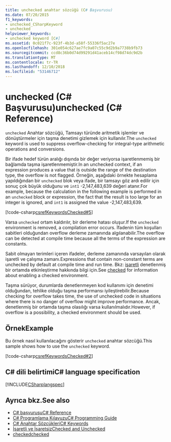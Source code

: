 ```yaml
---
title: unchecked anahtar sözcüğü (C# Başvurusu)
ms.date: 07/20/2015
f1_keywords:
- unchecked_CSharpKeyword
- unchecked
helpviewer_keywords:
- unchecked keyword [C#]
ms.assetid: 0c021f7c-923f-4b3d-a58f-55336f5ac27e
ms.openlocfilehash: 301e054c627ae7fc9a07c55c9d2b9a7738b9fb73
ms.sourcegitcommit: ccd8c36b0d74d99291d41aceb14cf98d74dc9d2b
ms.translationtype: MT
ms.contentlocale: tr-TR
ms.lasthandoff: 12/10/2018
ms.locfileid: "53146712"
---
```

# <a name="unchecked-c-reference"></a><span data-ttu-id="d7181-102">unchecked (C# Başvurusu)</span><span class="sxs-lookup"><span data-stu-id="d7181-102">unchecked (C# Reference)</span></span>

<span data-ttu-id="d7181-103">`unchecked` Anahtar sözcüğü, Tamsayı türünde aritmetik işlemler ve dönüştürmeler için taşma denetimi gizlemek için kullanılır.</span><span class="sxs-lookup"><span data-stu-id="d7181-103">The `unchecked` keyword is used to suppress overflow-checking for integral-type arithmetic operations and conversions.</span></span>

<span data-ttu-id="d7181-104">Bir ifade hedef türün aralığı dışında bir değer veriyorsa işaretlenmemiş bir bağlamda taşma işaretlenmemiştir.</span><span class="sxs-lookup"><span data-stu-id="d7181-104">In an unchecked context, if an expression produces a value that is outside the range of the destination type, the overflow is not flagged.</span></span> <span data-ttu-id="d7181-105">Örneğin, aşağıdaki örnekte hesaplama yapıldığından bir `unchecked` blok veya ifade, bir tamsayı göz ardı edilir için sonuç çok büyük olduğunu ve `int1` -2,147,483,639 değeri atanır.</span><span class="sxs-lookup"><span data-stu-id="d7181-105">For example, because the calculation in the following example is performed in an `unchecked` block or expression, the fact that the result is too large for an integer is ignored, and `int1` is assigned the value -2,147,483,639.</span></span>

[!code-csharp[csrefKeywordsChecked#5](~/samples/snippets/csharp/VS_Snippets_VBCSharp/csrefKeywordsChecked/CS/csrefKeywordsChecked.cs#5)]

<span data-ttu-id="d7181-106">Varsa `unchecked` ortam kaldırılır, bir derleme hatası oluşur.</span><span class="sxs-lookup"><span data-stu-id="d7181-106">If the `unchecked` environment is removed, a compilation error occurs.</span></span> <span data-ttu-id="d7181-107">İfadenin tüm koşulları sabitleri olduğundan overflow derleme zamanında algılanabilir.</span><span class="sxs-lookup"><span data-stu-id="d7181-107">The overflow can be detected at compile time because all the terms of the expression are constants.</span></span>

<span data-ttu-id="d7181-108">Sabit olmayan terimleri içeren ifadeler, derleme zamanında varsayılan olarak işaretli ve çalışma zamanı.</span><span class="sxs-lookup"><span data-stu-id="d7181-108">Expressions that contain non-constant terms are unchecked by default at compile time and run time.</span></span> <span data-ttu-id="d7181-109">Bkz: [işaretli](checked.md) denetlenmiş bir ortamda etkinleştirme hakkında bilgi için.</span><span class="sxs-lookup"><span data-stu-id="d7181-109">See [checked](checked.md) for information about enabling a checked environment.</span></span>

<span data-ttu-id="d7181-110">Taşma sürüyor, durumlarda denetlenmeyen kod kullanımı için denetimi olduğundan, tehlike olduğu taşma performansı iyileştirebilir.</span><span class="sxs-lookup"><span data-stu-id="d7181-110">Because checking for overflow takes time, the use of unchecked code in situations where there is no danger of overflow might improve performance.</span></span> <span data-ttu-id="d7181-111">Ancak, denetlenmiş bir ortamda taşma olasılığı varsa kullanılmalıdır.</span><span class="sxs-lookup"><span data-stu-id="d7181-111">However, if overflow is a possibility, a checked environment should be used.</span></span>

## <a name="example"></a><span data-ttu-id="d7181-112">Örnek</span><span class="sxs-lookup"><span data-stu-id="d7181-112">Example</span></span>

<span data-ttu-id="d7181-113">Bu örnek nasıl kullanılacağını gösterir `unchecked` anahtar sözcüğü.</span><span class="sxs-lookup"><span data-stu-id="d7181-113">This sample shows how to use the `unchecked` keyword.</span></span>

[!code-csharp[csrefKeywordsChecked#2](~/samples/snippets/csharp/VS_Snippets_VBCSharp/csrefKeywordsChecked/CS/csrefKeywordsChecked.cs#2)]

## <a name="c-language-specification"></a><span data-ttu-id="d7181-114">C# dili belirtimi</span><span class="sxs-lookup"><span data-stu-id="d7181-114">C# language specification</span></span>

[!INCLUDE[CSharplangspec](~/includes/csharplangspec-md.md)]

## <a name="see-also"></a><span data-ttu-id="d7181-115">Ayrıca bkz.</span><span class="sxs-lookup"><span data-stu-id="d7181-115">See also</span></span>

- [<span data-ttu-id="d7181-116">C# başvurusu</span><span class="sxs-lookup"><span data-stu-id="d7181-116">C# Reference</span></span>](../../../csharp/language-reference/index.md)
- [<span data-ttu-id="d7181-117">C# Programlama Kılavuzu</span><span class="sxs-lookup"><span data-stu-id="d7181-117">C# Programming Guide</span></span>](../../../csharp/programming-guide/index.md)
- [<span data-ttu-id="d7181-118">C# Anahtar Sözcükleri</span><span class="sxs-lookup"><span data-stu-id="d7181-118">C# Keywords</span></span>](index.md)
- [<span data-ttu-id="d7181-119">İşaretli ve İşaretsiz</span><span class="sxs-lookup"><span data-stu-id="d7181-119">Checked and Unchecked</span></span>](checked-and-unchecked.md)
- [<span data-ttu-id="d7181-120">checked</span><span class="sxs-lookup"><span data-stu-id="d7181-120">checked</span></span>](checked.md)